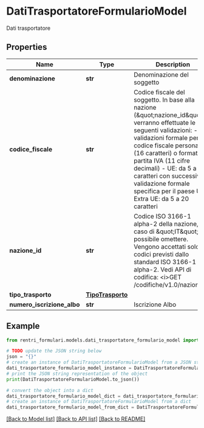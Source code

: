 # DatiTrasportatoreFormularioModel

Dati trasportatore

## Properties

Name | Type | Description | Notes
------------ | ------------- | ------------- | -------------
**denominazione** | **str** | Denominazione del soggetto | 
**codice_fiscale** | **str** | Codice fiscale del soggetto. In base alla nazione (\&quot;nazione_id\&quot;) verranno effettuate le seguenti validazioni: - IT: validazioni formale per codice fiscale personale (16 caratteri) o formato partita IVA (11 cifre decimali) - UE: da 5 a 20 caratteri con successiva validazione formale specifica per il paese UE - Extra UE: da 5 a 20 caratteri | 
**nazione_id** | **str** | Codice ISO 3166-1 alpha-2 della nazione, in caso di \&quot;IT\&quot; è possibile omettere.  Vengono accettati solo codici previsti dallo standard ISO 3166-1 alpha-2.  Vedi API di codifica: &lt;i&gt;GET /codifiche/v1.0/nazioni&lt;/i&gt; | [optional] 
**tipo_trasporto** | [**TipoTrasporto**](TipoTrasporto.md) |  | 
**numero_iscrizione_albo** | **str** | Iscrizione Albo | [optional] 

## Example

```python
from rentri_formulari.models.dati_trasportatore_formulario_model import DatiTrasportatoreFormularioModel

# TODO update the JSON string below
json = "{}"
# create an instance of DatiTrasportatoreFormularioModel from a JSON string
dati_trasportatore_formulario_model_instance = DatiTrasportatoreFormularioModel.from_json(json)
# print the JSON string representation of the object
print(DatiTrasportatoreFormularioModel.to_json())

# convert the object into a dict
dati_trasportatore_formulario_model_dict = dati_trasportatore_formulario_model_instance.to_dict()
# create an instance of DatiTrasportatoreFormularioModel from a dict
dati_trasportatore_formulario_model_from_dict = DatiTrasportatoreFormularioModel.from_dict(dati_trasportatore_formulario_model_dict)
```
[[Back to Model list]](../README.md#documentation-for-models) [[Back to API list]](../README.md#documentation-for-api-endpoints) [[Back to README]](../README.md)


